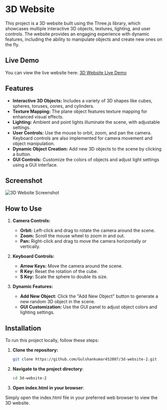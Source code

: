 # 3D Website

This project is a 3D website built using the Three.js library, which showcases multiple interactive 3D objects, textures, lighting, and user controls. The website provides an engaging experience with dynamic features, including the ability to manipulate objects and create new ones on the fly.

## Live Demo

You can view the live website here: [3D Website Live Demo](https://gulshankumar452007.github.io/3d-website-2/)

## Features

- **Interactive 3D Objects:** Includes a variety of 3D shapes like cubes, spheres, toruses, cones, and cylinders.
- **Texture Mapping:** The plane object features texture mapping for enhanced visual effects.
- **Lighting:** Ambient and point lights illuminate the scene, with adjustable settings.
- **User Controls:** Use the mouse to orbit, zoom, and pan the camera. Keyboard controls are also implemented for camera movement and object manipulation.
- **Dynamic Object Creation:** Add new 3D objects to the scene by clicking a button.
- **GUI Controls:** Customize the colors of objects and adjust light settings using a GUI interface.

## Screenshot

![3D Website Screenshot](screenshot.png)

## How to Use

1. **Camera Controls:**
   - **Orbit:** Left-click and drag to rotate the camera around the scene.
   - **Zoom:** Scroll the mouse wheel to zoom in and out.
   - **Pan:** Right-click and drag to move the camera horizontally or vertically.
   
2. **Keyboard Controls:**
   - **Arrow Keys:** Move the camera around the scene.
   - **R Key:** Reset the rotation of the cube.
   - **S Key:** Scale the sphere to double its size.

3. **Dynamic Features:**
   - **Add New Object:** Click the "Add New Object" button to generate a new random 3D object in the scene.
   - **GUI Customization:** Use the GUI panel to adjust object colors and lighting settings.

## Installation

To run this project locally, follow these steps:

1. **Clone the repository:**

   ```bash
   git clone https://github.com/Gulshankumar452007/3d-website-2.git
2. **Navigate to the project directory**:

   ```bash
   cd 3d-website-2


3. **Open index.html in your browser**:

 Simply open the index.html file in your preferred web browser to view the 3D website.
